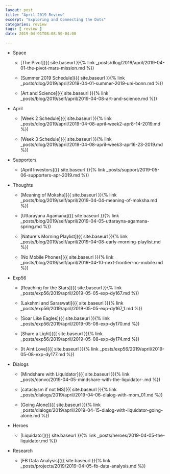 ```yaml
---
layout: post
title: "April 2019 Review"
excerpt: "Exploring and Connecting the Dots"
categories: review
tags: [ review ]
date: 2019-04-01T08:08:50-04:00

---
```



  * Space
    * [The Pivot]({{ site.baseurl }}{% link _posts/dlog/2019/april/2019-04-01-the-pivot-mars-mission.md %})

    * [Summer 2019 Schedule]({{ site.baseurl }}{% link _posts/dlog/2019/april/2019-04-01-summer-2019-uni-bonn.md %})

    * [Art and Science]({{ site.baseurl }}{% link _posts/blog/2019/self/april/2019-04-08-art-and-science.md %})

  * April

    * [Week 2 Schedule]({{ site.baseurl }}{% link _posts/dlog/2019/april/2019-04-08-april-week2-apr8-14-2019.md %})

    * [Week 3 Schedule]({{ site.baseurl }}{% link _posts/dlog/2019/april/2019-04-08-april-week3-apr16-23-2019.md %})

  * Supporters
    * [April Investors]({{ site.baseurl }}{% link _posts/support/2019-05-06-supporters-apr-2019.md  %})

  * Thoughts
    * [Meaning of Moksha]({{ site.baseurl }}{% link _posts/blog/2019/self/april/2019-04-04-meaning-of-moksha.md %})

    * [Uttarayana Agamana]({{ site.baseurl }}{% link _posts/blog/2019/self/april/2019-04-05-uttarayna-agamana-spring.md %})

    * [Nature's Morning Playlist]({{ site.baseurl }}{% link _posts/blog/2019/self/april/2019-04-08-early-morning-playlist.md  %})

    * [No Mobile Phones]({{ site.baseurl }}{% link _posts/blog/2019/self/april/2019-04-10-next-frontier-no-mobile.md  %})

  * Exp56
    * [Reaching for the Stars]({{ site.baseurl }}{% link _posts/exp56/2019/april/2019-05-05-exp-dy167.md  %})

    * [Lakshmi and Saraswati]({{ site.baseurl }}{% link _posts/exp56/2019/april/2019-05-05-exp-dy167_1.md  %})

    * [Soar Like Eagles]({{ site.baseurl }}{% link _posts/exp56/2019/april/2019-05-08-exp-dy170.md  %})

    * [Share a Light]({{ site.baseurl }}{% link _posts/exp56/2019/april/2019-05-08-exp-dy174.md  %})

    * [It Aint Love]({{ site.baseurl }}{% link _posts/exp56/2019/april/2019-05-08-exp-dy177.md  %})

  * Dialogs
    * [Mindshare with Liquidator]({{ site.baseurl }}{% link _posts/convo/2019-04-05-mindshare-with-the-liquidator-.md %})

    * [cataclysm if not MS]({{ site.baseurl }}{% link _posts/dialogs/2019/april/2019-04-06-dialog-with-mom_01.md  %})

    * [Going Alone]({{ site.baseurl }}{% link _posts/dialogs/2019/april/2019-04-15-dialog-with-liquidator-going-alone.md  %})

  * Heroes
    * [Liquidator]({{ site.baseurl }}{% link _posts/heroes/2019-04-05-the-liquidator.md %})

  * Research
    * [FB Data Analysis]({{ site.baseurl }}{% link _posts/projects/2019/2019-04-05-fb-data-analysis.md  %})

